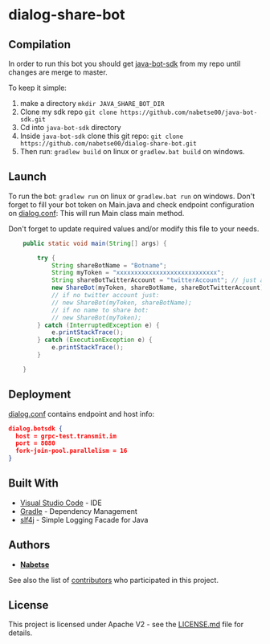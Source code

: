 dialog-share-bot
=================

## Compilation

In order to run this bot you should get [java-bot-sdk](https://github.com/nabetse00/java-bot-sdk/) from my repo until
changes are merge to master.

To keep it simple:
1. make a directory `mkdir JAVA_SHARE_BOT_DIR`
2. Clone my sdk repo `git clone https://github.com/nabetse00/java-bot-sdk.git`
3. Cd into `java-bot-sdk` directory
4. Inside `java-bot-sdk` clone this git repo: `git clone https://github.com/nabetse00/dialog-share-bot.git`
5. Then run: `gradlew build` on linux or `gradlew.bat build` on windows.


## Launch

To run the bot: `gradlew run` on linux or `gradlew.bat run` on windows.
Don't forget to fill your bot token on Main.java and check endpoint configuration on [dialog.conf](dialog-share-bot/src/main/resources/dialog.conf):
This will run Main class main method.

Don't forget to update required values and/or modify this file to your needs.

```java
    public static void main(String[] args) {

        try {
            String shareBotName = "Botname";
            String myToken = "xxxxxxxxxxxxxxxxxxxxxxxxxxxx";
            String shareBotTwitterAccount = "twitterAccount"; // just account name no @
            new ShareBot(myToken, shareBotName, shareBotTwitterAccount);
            // if no twitter account just:
            // new ShareBot(myToken, shareBotName);
            // if no name to share bot:
            // new ShareBot(myToken);
        } catch (InterruptedException e) {
            e.printStackTrace();
        } catch (ExecutionException e) {
            e.printStackTrace();
        }

    }
```

## Deployment

[dialog.conf](dialog-share-bot/src/main/resources/dialog.conf) contains endpoint and host info:

```json
dialog.botsdk {
  host = grpc-test.transmit.im
  port = 8080
  fork-join-pool.parallelism = 16
}
```



## Built With

* [Visual Studio Code](https://code.visualstudio.com/) - IDE
* [Gradle](https://gradle.org/) - Dependency Management
* [slf4j](https://www.slf4j.org/) - Simple Logging Facade for Java

## Authors

* [**Nabetse**](https://iteasys.com) 

See also the list of [contributors](https://github.com/nabetse00/java-bot-sdk/graphs/contributors) who participated in this project.

## License

This project is licensed under Apache V2 - see the [LICENSE.md](dialog-share-bot/LICENSE) file for details.